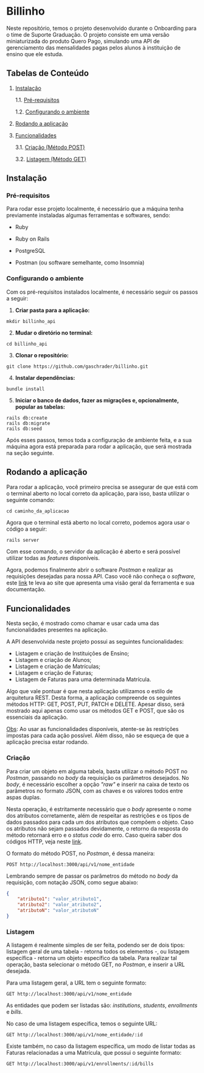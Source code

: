 # Billinho

Neste repositório, temos o projeto desenvolvido durante o Onboarding para o 
time de Suporte Graduação. O projeto consiste em uma versão miniaturizada do 
produto Quero Pago, simulando uma API de gerenciamento das mensalidades pagas 
pelos alunos à instituição de ensino que ele estuda.

## Tabelas de Conteúdo

1.  [Instalação](#instalação)

    1.1.    [Pré-requisitos](#pré-requisitos)
    
    1.2.    [Configurando o ambiente](#configurando-o-ambiente)

2.  [Rodando a aplicação](#rodando-a-aplicação)

3.  [Funcionalidades](#funcionalidades)

    3.1.    [Criação (Método POST)](#criação)

    3.2.    [Listagem (Método GET)](#listagem)

## Instalação 

### Pré-requisitos

Para rodar esse projeto localmente, é necessário que a máquina tenha previamente 
instaladas algumas ferramentas e softwares, sendo: 

- Ruby

- Ruby on Rails

- PostgreSQL

- Postman (ou software semelhante, como Insomnia)

### Configurando o ambiente

Com os pré-requisitos instalados localmente, é necessário seguir os passos a seguir:

1. **Criar pasta para a aplicação:**

```
mkdir billinho_api
```

2. **Mudar o diretório no terminal:**

```
cd billinho_api
```

3. **Clonar o repositório:**

```
git clone https://github.com/gaschrader/billinho.git
```

4. **Instalar dependências:**

```
bundle install
```

5. **Iniciar o banco de dados, fazer as migrações e, opcionalmente, popular as tabelas:**

```
rails db:create
rails db:migrate
rails db:seed
```

Após esses passos, temos toda a configuração de ambiente feita, e a sua máquina agora está preparada para rodar a aplicação, que será mostrada na seção seguinte.

## Rodando a aplicação

Para rodar a aplicação, você primeiro precisa se assegurar de que está com o terminal aberto no local correto da aplicação, para isso, basta utilizar o seguinte comando:

```
cd caminho_da_aplicacao
```

Agora que o terminal está aberto no local correto, podemos agora usar o código a seguir: 

```ruby
rails server
```

Com esse comando, o servidor da aplicação é aberto e será possível utilizar todas as *features* disponíveis.

Agora, podemos finalmente abrir o software *Postman* e realizar as requisições desejadas para nossa API. Caso você não conheça o *software*, este [link](https://learning.postman.com/docs/introduction/overview/) te leva ao site que apresenta uma visão geral da ferramenta e sua documentação.

## Funcionalidades

Nesta seção, é mostrado como chamar e usar cada uma das funcionalidades presentes na aplicação.

A API desenvolvida neste projeto possui as seguintes funcionalidades:

- Listagem e criação de Instituições de Ensino;
- Listagem e criação de Alunos;
- Listagem e criação de Matrículas;
- Listagem e criação de Faturas;
- Listagem de Faturas para uma determinada Matrícula.

Algo que vale pontuar é que nesta aplicação utilizamos o estilo de arquitetura REST. Desta forma, a aplicação compreende os seguintes métodos HTTP: GET, POST, PUT, PATCH e DELETE. Apesar disso, será mostrado aqui apenas como usar os métodos GET e POST, que são os essenciais da aplicação.

<ins>Obs</ins>: Ao usar as funcionalidades disponíveis, atente-se às restrições impostas para cada ação possível. Além disso, não se esqueça de que a aplicação precisa estar rodando.

### Criação

Para criar um objeto em alguma tabela, basta utilizar o método POST no *Postman*, passando no *body* da requisição os parâmetros desejados. No *body*, é necessário escolher a opção *"raw"* e inserir na caixa de texto os parâmetros no formato JSON, com as chaves e os valores todos entre aspas duplas. 

Nesta operação, é estritamente necessário que o *body* apresente o nome dos atributos corretamente, além de respeitar as restrições e os tipos de dados passados para cada um dos atributos que compõem o objeto. Caso os atributos não sejam passados devidamente, o retorno da resposta do método retornará erro e o *status code* do erro. Caso queira saber dos códigos HTTP, veja neste [link](https://www.httpstatus.com.br/).

O formato do método POST, no *Postman*, é dessa maneira:

```
POST http://localhost:3000/api/v1/nome_entidade
```

Lembrando sempre de passar os parâmetros do método no *body* da requisição, com notação JSON, como segue abaixo:

```json
{
    "atributo1": "valor_atributo1",
    "atributo2": "valor_atributo2",
    "atributoN": "valor_atributoN"
}
```

### Listagem

A listagem é realmente simples de ser feita, podendo ser de dois tipos: listagem geral de uma tabela - retorna todos os elementos -, ou listagem específica - retorna um objeto específico da tabela. Para realizar tal operação, basta selecionar o método GET, no *Postman*, e inserir a URL desejada.

Para uma listagem geral, a URL tem o seguinte formato:

```
GET http://localhost:3000/api/v1/nome_entidade
```

As entidades que podem ser listadas são: *institutions*, *students*, *enrollments* e *bills*.

No caso de uma listagem específica, temos o seguinte URL:

```
GET http://localhost:3000/api/v1/nome_entidade/:id
```

Existe também, no caso da listagem específica, um modo de listar todas as Faturas relacionadas a uma Matrícula, que possui o seguinte formato:

```
GET http://localhost:3000/api/v1/enrollments/:id/bills
```